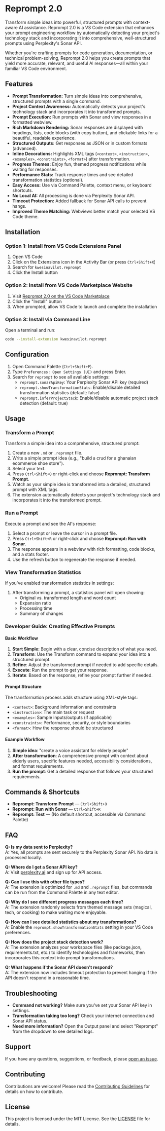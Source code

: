 # Reprompt 2.0

Transform simple ideas into powerful, structured prompts with context-aware AI assistance. Reprompt 2.0 is a VS Code extension that enhances your prompt engineering workflow by automatically detecting your project's technology stack and incorporating it into comprehensive, well-structured prompts using Perplexity's Sonar API.

Whether you're crafting prompts for code generation, documentation, or technical problem-solving, Reprompt 2.0 helps you create prompts that yield more accurate, relevant, and useful AI responses—all within your familiar VS Code environment.

## Features

- **Prompt Transformation:** Turn simple ideas into comprehensive, structured prompts with a single command.
- **Project Context Awareness:** Automatically detects your project's technology stack and incorporates it into transformed prompts.
- **Prompt Execution:** Run prompts with Sonar and view responses in a formatted webview.
- **Rich Markdown Rendering:** Sonar responses are displayed with headings, lists, code blocks (with copy button), and clickable links for a beautiful, readable experience.
- **Structured Outputs:** Get responses as JSON or in custom formats (advanced).
- **Inline Decorations:** Highlights XML tags (`<context>`, `<instruction>`, `<examples>`, `<constraints>`, `<format>`) after transformation.
- **Progress Themes:** Enjoy fun, themed progress notifications while waiting for responses.
- **Performance Stats:** Track response times and see detailed transformation statistics (optional).
- **Easy Access:** Use via Command Palette, context menu, or keyboard shortcuts.
- **No Local AI:** All processing is done via Perplexity Sonar API.
- **Timeout Protection:** Added fallback for Sonar API calls to prevent hangs.
- **Improved Theme Matching:** Webviews better match your selected VS Code theme.

## Installation

### Option 1: Install from VS Code Extensions Panel
1. Open VS Code
2. Click on the Extensions icon in the Activity Bar (or press `Ctrl+Shift+X`)
3. Search for `kwesinavilot.reprompt`
4. Click the Install button

### Option 2: Install from VS Code Marketplace Website
1. Visit [Reprompt 2.0 on the VS Code Marketplace](https://marketplace.visualstudio.com/items?itemName=kwesinavilot.reprompt)
2. Click the "Install" button
3. When prompted, allow VS Code to launch and complete the installation

### Option 3: Install via Command Line
Open a terminal and run:
```bash
code --install-extension kwesinavilot.reprompt
```

## Configuration

1. Open Command Palette (`Ctrl+Shift+P`).
2. Type `Preferences: Open Settings (UI)` and press Enter.
3. Search for `reprompt` to see all available settings:
   - `reprompt.sonarApiKey`: Your Perplexity Sonar API key (required)
   - `reprompt.showTransformationStats`: Enable/disable detailed transformation statistics (default: false)
   - `reprompt.inferProjectStack`: Enable/disable automatic project stack detection (default: true)

## Usage

### Transform a Prompt

Transform a simple idea into a comprehensive, structured prompt:

1. Create a new `.md` or `.reprompt` file.
2. Write a simple prompt idea (e.g., "build a crud for a ghanaian ecommerce shoe store").
3. Select your text.
4. Press `Ctrl+Shift+O` or right-click and choose **Reprompt: Transform Prompt**.
5. Watch as your simple idea is transformed into a detailed, structured prompt with XML tags.
6. The extension automatically detects your project's technology stack and incorporates it into the transformed prompt.

### Run a Prompt

Execute a prompt and see the AI's response:

1. Select a prompt or leave the cursor in a prompt file.
2. Press `Ctrl+Shift+R` or right-click and choose **Reprompt: Run with Sonar**.
3. The response appears in a webview with rich formatting, code blocks, and a stats footer.
4. Use the refresh button to regenerate the response if needed.

### View Transformation Statistics

If you've enabled transformation statistics in settings:

1. After transforming a prompt, a statistics panel will open showing:
   - Original vs. transformed length and word count
   - Expansion ratio
   - Processing time
   - Summary of changes

### Developer Guide: Creating Effective Prompts

#### Basic Workflow

1. **Start Simple**: Begin with a clear, concise description of what you need.
2. **Transform**: Use the Transform command to expand your idea into a structured prompt.
3. **Refine**: Adjust the transformed prompt if needed to add specific details.
4. **Execute**: Run the prompt to get your response.
5. **Iterate**: Based on the response, refine your prompt further if needed.

#### Prompt Structure

The transformation process adds structure using XML-style tags:

- `<context>`: Background information and constraints
- `<instruction>`: The main task or request
- `<examples>`: Sample inputs/outputs (if applicable)
- `<constraints>`: Performance, security, or style boundaries
- `<format>`: How the response should be structured

#### Example Workflow

1. **Simple idea**: "create a voice assistant for elderly people"
2. **After transformation**: A comprehensive prompt with context about elderly users, specific features needed, accessibility considerations, and format requirements.
3. **Run the prompt**: Get a detailed response that follows your structured requirements.

## Commands & Shortcuts

- **Reprompt: Transform Prompt** — `Ctrl+Shift+O`
- **Reprompt: Run with Sonar** — `Ctrl+Shift+R`
- **Reprompt: Test** — (No default shortcut, accessible via Command Palette)

## FAQ

**Q: Is my data sent to Perplexity?**  
A: Yes, all prompts are sent securely to the Perplexity Sonar API. No data is processed locally.

**Q: Where do I get a Sonar API key?**  
A: Visit [perplexity.ai](https://www.perplexity.ai/) and sign up for API access.

**Q: Can I use this with other file types?**  
A: The extension is optimized for `.md` and `.reprompt` files, but commands can be run from the Command Palette in any text editor.

**Q: Why do I see different progress messages each time?**  
A: The extension randomly selects from themed message sets (magical, tech, or cooking) to make waiting more enjoyable.

**Q: How can I see detailed statistics about my transformations?**  
A: Enable the `reprompt.showTransformationStats` setting in your VS Code preferences.

**Q: How does the project stack detection work?**  
A: The extension analyzes your workspace files (like package.json, requirements.txt, etc.) to identify technologies and frameworks, then incorporates this context into prompt transformations.

**Q: What happens if the Sonar API doesn't respond?**  
A: The extension now includes timeout protection to prevent hanging if the API doesn't respond in a reasonable time.

## Troubleshooting

- **Command not working?** Make sure you've set your Sonar API key in settings.
- **Transformation taking too long?** Check your internet connection and Sonar API status.
- **Need more information?** Open the Output panel and select "Reprompt" from the dropdown to see detailed logs.

## Support

If you have any questions, suggestions, or feedback, please [open an issue](https://github.com/kwesinavilot/reprompt-ext/issues/new).

## Contributing
Contributions are welcome! Please read the [Contributing Guidelines](https://github.com/kwesinavilot/reprompt-ext/blob/main/CONTRIBUTING.md) for details on how to contribute.

## License
This project is licensed under the MIT License. See the [LICENSE](https://github.com/kwesinavilot/reprompt-ext/blob/main/LICENSE) file for details.
